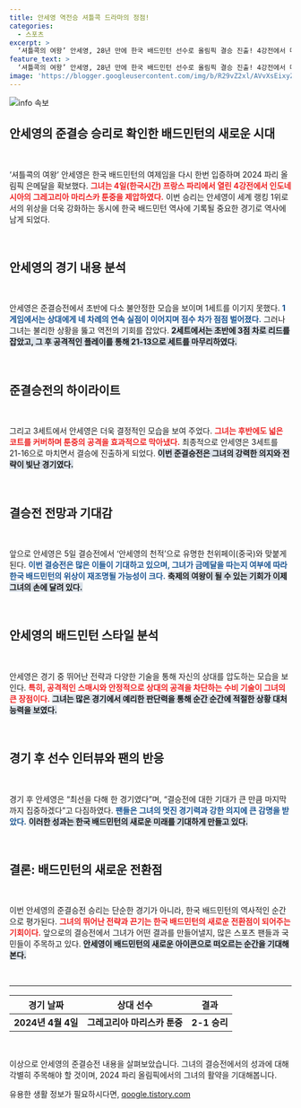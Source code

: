 ```yaml
---
title: 안세영 역전승 셔틀콕 드라마의 정점!
categories:
  - 스포츠
excerpt: >
  ‘셔틀콕의 여왕’ 안세영, 28년 만에 한국 배드민턴 선수로 올림픽 결승 진출! 4강전에서 마리스카 툰중을 제압하며 은메달을 확보한 그녀의 금빛 결승전, 기대해도 좋다!
feature_text: >
  ‘셔틀콕의 여왕’ 안세영, 28년 만에 한국 배드민턴 선수로 올림픽 결승 진출! 4강전에서 마리스카 툰중을 제압하며 은메달을 확보한 그녀의 금빛 결승전, 기대해도 좋다!
image: 'https://blogger.googleusercontent.com/img/b/R29vZ2xl/AVvXsEixyZcFfHzMRdzZMjFBmAUKJYCLCGyLL1o632UiGVXcaFdKo_bkvkuCioo0uUKlGfBVcT3P84aROyZIXSBEx3Aw5nCQ3pTgDom1WDC4m8eifvWiAmWEEVb4x6G_l8C0QH225ldMjyaFvpxGEBGNO37VmDTDMHGhJPq73UglMfDca1-0aw/s1600/blogspot.png'
---
```


<p><img src="https://blogger.googleusercontent.com/img/b/R29vZ2xl/AVvXsEixyZcFfHzMRdzZMjFBmAUKJYCLCGyLL1o632UiGVXcaFdKo_bkvkuCioo0uUKlGfBVcT3P84aROyZIXSBEx3Aw5nCQ3pTgDom1WDC4m8eifvWiAmWEEVb4x6G_l8C0QH225ldMjyaFvpxGEBGNO37VmDTDMHGhJPq73UglMfDca1-0aw/s1600/blogspot.png" alt="info 속보" /></p>

<h2 data-ke-size="size26">안세영의 준결승 승리로 확인한 배드민턴의 새로운 시대</h2>

<p data-ke-size="size16">&nbsp;</p> 

<p>‘셔틀콕의 여왕’ 안세영은 한국 배드민턴의 여제임을 다시 한번 입증하며 2024 파리 올림픽 은메달을 확보했다. <b><span style="color: #ee2323;">그녀는 4일(한국시간) 프랑스 파리에서 열린 4강전에서 인도네시아의 그레고리아 마리스카 툰중을 제압하였다.</span></b> 이번 승리는 안세영이 세계 랭킹 1위로서의 위상을 더욱 강화하는 동시에 한국 배드민턴 역사에 기록될 중요한 경기로 역사에 남게 되었다.  </p>

<p data-ke-size="size16">&nbsp;</p> 

<h2 data-ke-size="size26">안세영의 경기 내용 분석</h2>

<p data-ke-size="size16">&nbsp;</p> 

<p>안세영은 준결승전에서 초반에 다소 불안정한 모습을 보이며 1세트를 이기지 못했다. <b><span style="color: #1a5490;">1게임에서는 상대에게 네 차례의 연속 실점이 이어지며 점수 차가 점점 벌어졌다.</span></b> 그러나 그녀는 불리한 상황을 뚫고 역전의 기회를 잡았다. <b><span style="background-color: #21538527;">2세트에서는 초반에 3점 차로 리드를 잡았고, 그 후 공격적인 플레이를 통해 21-13으로 세트를 마무리하였다.</span></b> </p>

<p data-ke-size="size16">&nbsp;</p> 

<h2 data-ke-size="size26">준결승전의 하이라이트</h2>

<p data-ke-size="size16">&nbsp;</p> 

<p>그리고 3세트에서 안세영은 더욱 결정적인 모습을 보여 주었다. <b><span style="color: #ee2323;">그녀는 후반에도 넓은 코트를 커버하며 툰중의 공격을 효과적으로 막아냈다.</span></b> 최종적으로 안세영은 3세트를 21-16으로 마치면서 결승에 진출하게 되었다. <b><span style="background-color: #21538527;">이번 준결승전은 그녀의 강력한 의지와 전략이 빛난 경기였다.</span></b></p>

<p data-ke-size="size16">&nbsp;</p> 

<h2 data-ke-size="size26">결승전 전망과 기대감</h2>

<p data-ke-size="size16">&nbsp;</p> 

<p>앞으로 안세영은 5일 결승전에서 ‘안세영의 천적’으로 유명한 천위페이(중국)와 맞붙게 된다. <b><span style="color: #1a5490;">이번 결승전은 많은 이들이 기대하고 있으며, 그녀가 금메달을 따는지 여부에 따라 한국 배드민턴의 위상이 재조명될 가능성이 크다.</span></b> <b><span style="background-color: #21538527;">축제의 여왕이 될 수 있는 기회가 이제 그녀의 손에 달려 있다.</span></b> </p>

<p data-ke-size="size16">&nbsp;</p> 

<h2 data-ke-size="size26">안세영의 배드민턴 스타일 분석</h2>

<p data-ke-size="size16">&nbsp;</p> 

<p>안세영은 경기 중 뛰어난 전략과 다양한 기술을 통해 자신의 상대를 압도하는 모습을 보인다. <b><span style="color: #ee2323;">특히, 공격적인 스매시와 안정적으로 상대의 공격을 차단하는 수비 기술이 그녀의 큰 장점이다.</span></b> <b><span style="background-color: #21538527;">그녀는 많은 경기에서 예리한 판단력을 통해 순간 순간에 적절한 상황 대처 능력을 보였다.</span></b> </p>

<p data-ke-size="size16">&nbsp;</p> 

<h2 data-ke-size="size26">경기 후 선수 인터뷰와 팬의 반응</h2>

<p data-ke-size="size16">&nbsp;</p> 

<p>경기 후 안세영은 “최선을 다해 한 경기였다”며, “결승전에 대한 기대가 큰 만큼 마지막까지 집중하겠다”고 다짐하였다. <b><span style="color: #1a5490;">팬들은 그녀의 멋진 경기력과 강한 의지에 큰 감명을 받았다.</span></b> <b><span style="background-color: #21538527;">이러한 성과는 한국 배드민턴의 새로운 미래를 기대하게 만들고 있다.</span></b> </p>

<p data-ke-size="size16">&nbsp;</p> 

<h2 data-ke-size="size26">결론: 배드민턴의 새로운 전환점</h2>

<p data-ke-size="size16">&nbsp;</p> 

<p>이번 안세영의 준결승전 승리는 단순한 경기가 아니라, 한국 배드민턴의 역사적인 순간으로 평가된다. <b><span style="color: #ee2323;">그녀의 뛰어난 전략과 끈기는 한국 배드민턴의 새로운 전환점이 되어주는 기회이다.</span></b> 앞으로의 결승전에서 그녀가 어떤 결과를 만들어낼지, 많은 스포츠 팬들과 국민들이 주목하고 있다. <b><span style="background-color: #21538527;">안세영이 배드민턴의 새로운 아이콘으로 떠오르는 순간을 기대해본다.</span></b> </p>

<p data-ke-size="size16">&nbsp;</p> 

<hr> 

<table style="width: 100%;">
    <thead>
        <tr>
            <th><b>경기 날짜</b></th>
            <th><b>상대 선수</b></th>
            <th><b>결과</b></th>
        </tr>
    </thead>
    <tbody>
        <tr>
            <td style="text-align: center; height: 17px;"><b>2024년 4월 4일</b></td>
            <td style="text-align: center; height: 17px;"><b>그레고리아 마리스카 툰중</b></td>
            <td style="text-align: center; height: 17px;"><b>2-1 승리</b></td>
        </tr>
    </tbody>
</table> 

<p data-ke-size="size16">&nbsp;</p> 

<p>이상으로 안세영의 준결승전 내용을 살펴보았습니다. 그녀의 결승전에서의 성과에 대해 각별히 주목해야 할 것이며, 2024 파리 올림픽에서의 그녀의 활약을 기대해봅니다.</p>
유용한 생활 정보가 필요하시다면, <a href="https://qoogle.tistory.com" rel="dofollow">qoogle.tistory.com</a>


